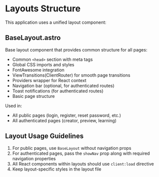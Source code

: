 # Layouts Structure

This application uses a unified layout component:

## BaseLayout.astro

Base layout component that provides common structure for all pages:

- Common `<head>` section with meta tags
- Global CSS imports and styles
- FontAwesome integration
- ViewTransitions(ClientRouter) for smooth page transitions
- Providers wrapper for React context
- Navigation bar (optional, for authenticated routes)
- Toast notifications (for authenticated routes)
- Basic page structure

Used in:

- All public pages (login, register, reset password, etc.)
- All authenticated pages (creator, preview, learning)

## Layout Usage Guidelines

1. For public pages, use `BaseLayout` without navigation props
2. For authenticated pages, pass the `showNav` prop along with required navigation properties
3. All React components within layouts should use `client:load` directive
4. Keep layout-specific styles in the layout file
